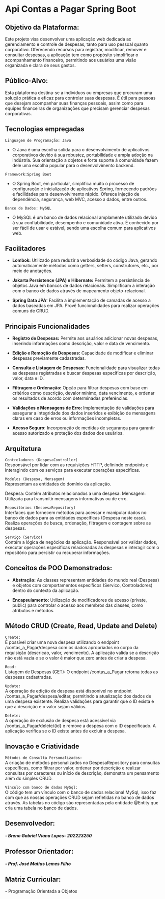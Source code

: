 # **Api Contas a Pagar Spring Boot**

<h2>Objetivo da Plataforma:</h2>  
Este projeto visa desenvolver uma aplicação web dedicada ao gerenciamento e controle de despesas, tanto para uso pessoal quanto corporativo. Oferecendo recursos para registrar, modificar, remover e consultar despesas, a aplicação tem como propósito simplificar o acompanhamento financeiro, permitindo aos usuários uma visão organizada e clara de seus gastos.

<h2>Público-Alvo:</h2>    
Esta plataforma destina-se a indivíduos ou empresas que procuram uma solução prática e eficaz para controlar suas despesas. É útil para pessoas que desejam acompanhar suas finanças pessoais, assim como para equipes financeiras de organizações que precisam gerenciar despesas corporativas.

<h2>Tecnologias empregadas</h2>   

`Linguagem de Programação: Java`
- O Java é uma escolha sólida para o desenvolvimento de aplicativos corporativos devido à sua robustez, portabilidade e ampla adoção na indústria. Sua orientação a objetos e forte suporte à comunidade fazem dele uma escolha popular para o desenvolvimento backend.  

`Framework:Spring Boot`
- O Spring Boot, em particular, simplifica muito o processo de configuração e inicialização de aplicativos Spring, fornecendo padrões e facilidades para desenvolvimento rápido. Oferece injeção de dependência, segurança, web MVC, acesso a dados, entre outros.
  
`Banco de Dados: MySQL` 
- O MySQL é um banco de dados relacional amplamente utilizado devido à sua confiabilidade, desempenho e comunidade ativa. É conhecido por ser fácil de usar e estável, sendo uma escolha comum para aplicativos web.

<h2>Facilitadores</h2>  

- **Lombok:** Utilizado para reduzir a verbosidade do código Java, gerando automaticamente métodos como getters, setters, construtores, etc., por meio de anotações.    

- **Jakarta Persistence (JPA) e Hibernate:** Permitem a persistência de objetos Java em bancos de dados relacionais. Simplificam a interação com o banco de dados através de mapeamento objeto-relacional.
  
- **Spring Data JPA:** Facilita a implementação de camadas de acesso a dados baseadas em JPA. Provê funcionalidades para realizar operações comuns de CRUD.  

<h2>Principais Funcionalidades</h2>    

- **Registro de Despesas:** Permite aos usuários adicionar novas despesas, inserindo informações como descrição, valor e data de vencimento.

- **Edição e Remoção de Despesas:** Capacidade de modificar e eliminar despesas previamente cadastradas.

- **Consulta e Listagem de Despesas:** Funcionalidade para visualizar todas as despesas registradas e buscar despesas específicas por descrição, valor, data e ID.

- **Filtragem e Ordenação:** Opção para filtrar despesas com base em critérios como descrição,  devalor mínimo, data vencimento, e ordenar os resultados de acordo com determinadas preferências.

- **Validações e Mensagens de Erro:** Implementação de validações para assegurar a integridade dos dados inseridos e exibição de mensagens claras em caso de erros ou informações incompletas.

- **Acesso Seguro:** Incorporação de medidas de segurança para garantir acesso autorizado e proteção dos dados dos usuários.

<h2>Arquitetura</h2>

`Controladores (DespesaController)`  
Responsável por lidar com as requisições HTTP, definindo endpoints e interagindo com os serviços para executar operações específicas.

`Modelos (Despesa, Mensagem)`  
Representam as entidades do domínio da aplicação.

Despesa: Contém atributos relacionados a uma despesa.
Mensagem: Utilizada para transmitir mensagens informativas ou de erro.

`Repositórios (DespesaRepository)`  
Interfaces que fornecem métodos para acessar e manipular dados no banco de dados para as entidades específicas (Despesa neste caso).
Realiza operações de busca, ordenação, filtragem e contagem sobre as despesas.

`Serviço (Servico)`  
Contém a lógica de negócios da aplicação.
Responsável por validar dados, executar operações específicas relacionadas às despesas e interagir com o repositório para persistir ou recuperar informações.

<h2>Conceitos de POO Demonstrados:</h2>

- **Abstração:** As classes representam entidades do mundo real (Despesa) e objetos com comportamentos específicos (Servico, Controladores) dentro do contexto da aplicação.

- **Encapsulamento:** Utilização de modificadores de acesso (private, public) para controlar o acesso aos membros das classes, como atributos e métodos.

<h2>Método CRUD (Create, Read, Update and Delete)</h2>

`Create:`  
É possível criar uma nova despesa utilizando o endpoint /contas_a_Pagar/despesa com os dados apropriados no corpo da requisição (descricao, valor, vencimento). A aplicação valida se a descrição não está vazia e se o valor é maior que zero antes de criar a despesa.

`Read:`  
Listagem de Despesas (GET): O endpoint /contas_a_Pagar retorna todas as despesas cadastradas.

`Update:`  
A operação de edição de despesa está disponível no endpoint /contas_a_Pagar/despesa/editar, permitindo a atualização dos dados de uma despesa existente. Realiza validações para garantir que o ID exista e que a descrição e o valor sejam válidos.

`Delete:`  
A operação de exclusão de despesa está acessível via /contas_a_Pagar/delete/{id} e remove a despesa com o ID especificado. A aplicação verifica se o ID existe antes de excluir a despesa.

<h2>Inovação e Criatividade</h2>

`Métodos de Consulta Personalizados:`  
A criação de métodos personalizados no DespesaRepository para consultas específicas, como filtrar por valor, ordenar por descrição e realizar consultas por caracteres ou início de descrição, demonstra um pensamento além do simples CRUD.

`Vínculo com banco de dados MySql:`  
O código tem um vínculo com o banco de dados relacional MySql, isso faz com que as nossas operações CRUD sejam refletidas no banco de dados através. As tabelas no código são representadas pela entidade @Entity que cria uma tabela no banco de dados.




<h2>Desenvolvedor:</h2>
<h5>- Breno Gabriel Viana Lopes- 202223250 </h5>
<h2> Professor Orientador:</h2>
<h5>- Prof. José Matias Lemes Filho</h5>
<h2>Matriz Curricular:</h2>
</h5>- Programação Orientada a Objetos</h5>
